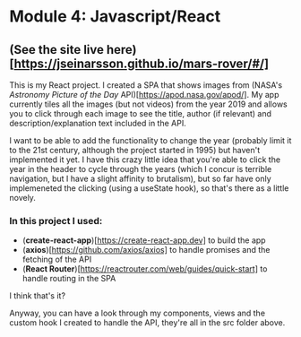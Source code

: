 # Module 4: Javascript/React

## (See the site live here)[https://jseinarsson.github.io/mars-rover/#/]

This is my React project. I created a SPA that shows images from (NASA's _Astronomy Picture of the Day_ API)[https://apod.nasa.gov/apod/]. My app currently tiles all the images (but not videos) from the year 2019 and allows you to click through each image to see the title, author (if relevant) and description/explanation text included in the API.

I want to be able to add the functionality to change the year (probably limit it to the 21st century, although the project started in 1995) but haven't implemented it yet. I have this crazy little idea that you're able to click the year in the header to cycle through the years (which I concur is terrible navigation, but I have a slight affinity to brutalism), but so far have only implemeneted the clicking (using a useState hook), so that's there as a little novely.

### In this project I used:

- (**create-react-app**)[https://create-react-app.dev] to build the app
- (**axios**)[https://github.com/axios/axios] to handle promises and the fetching of the API
- (**React Router**)[https://reactrouter.com/web/guides/quick-start] to handle routing in the SPA

I think that's it?

Anyway, you can have a look through my components, views and the custom hook I created to handle the API, they're all in the src folder above.
